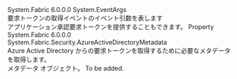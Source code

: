 <Type Name="FabricClient+ClaimsRetrievalEventArgs" FullName="System.Fabric.FabricClient+ClaimsRetrievalEventArgs">
  <TypeSignature Language="C#" Value="public class FabricClient.ClaimsRetrievalEventArgs : EventArgs" />
  <TypeSignature Language="ILAsm" Value=".class nested public auto ansi beforefieldinit FabricClient/ClaimsRetrievalEventArgs extends System.EventArgs" />
  <TypeSignature Language="DocId" Value="T:System.Fabric.FabricClient.ClaimsRetrievalEventArgs" />
  <TypeSignature Language="VB.NET" Value="Public Class FabricClient.ClaimsRetrievalEventArgs&#xA;Inherits EventArgs" />
  <TypeSignature Language="F#" Value="type FabricClient.ClaimsRetrievalEventArgs = class&#xA;    inherit EventArgs" />
  <AssemblyInfo>
    <AssemblyName>System.Fabric</AssemblyName>
    <AssemblyVersion>6.0.0.0</AssemblyVersion>
  </AssemblyInfo>
  <Base>
    <BaseTypeName>System.EventArgs</BaseTypeName>
  </Base>
  <Interfaces />
  <Docs>
    <summary>
            要求トークンの取得イベントのイベント引数を表します
            </summary>
    <remarks>アプリケーション承認要求トークンを提供することもできます。</remarks>
  </Docs>
  <Members>
    <Member MemberName="AzureActiveDirectoryMetadata">
      <MemberSignature Language="C#" Value="public System.Fabric.Security.AzureActiveDirectoryMetadata AzureActiveDirectoryMetadata { get; }" />
      <MemberSignature Language="ILAsm" Value=".property instance class System.Fabric.Security.AzureActiveDirectoryMetadata AzureActiveDirectoryMetadata" />
      <MemberSignature Language="DocId" Value="P:System.Fabric.FabricClient.ClaimsRetrievalEventArgs.AzureActiveDirectoryMetadata" />
      <MemberSignature Language="VB.NET" Value="Public ReadOnly Property AzureActiveDirectoryMetadata As AzureActiveDirectoryMetadata" />
      <MemberSignature Language="F#" Value="member this.AzureActiveDirectoryMetadata : System.Fabric.Security.AzureActiveDirectoryMetadata" Usage="System.Fabric.FabricClient.ClaimsRetrievalEventArgs.AzureActiveDirectoryMetadata" />
      <MemberType>Property</MemberType>
      <AssemblyInfo>
        <AssemblyName>System.Fabric</AssemblyName>
        <AssemblyVersion>6.0.0.0</AssemblyVersion>
      </AssemblyInfo>
      <ReturnValue>
        <ReturnType>System.Fabric.Security.AzureActiveDirectoryMetadata</ReturnType>
      </ReturnValue>
      <Docs>
        <summary>
            Azure Active Directory からの要求トークンを取得するために必要なメタデータを取得します。
            </summary>
        <value>メタデータ オブジェクト。</value>
        <remarks>To be added.</remarks>
      </Docs>
    </Member>
  </Members>
</Type>